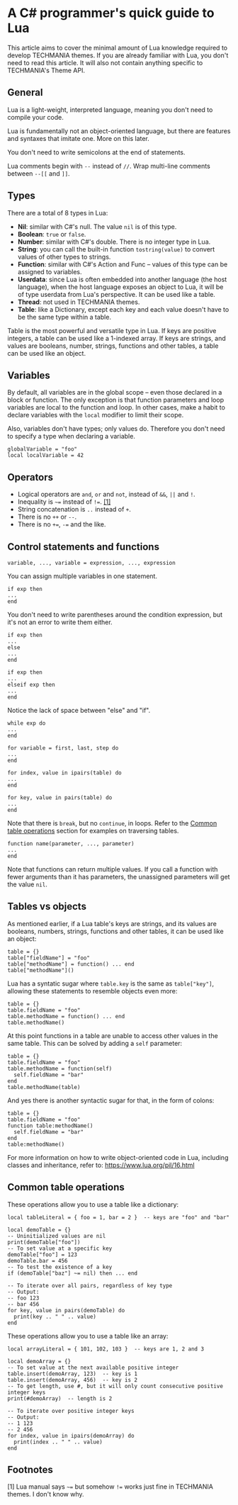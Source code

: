 # A C# programmer's quick guide to Lua

This article aims to cover the minimal amount of Lua knowledge required to develop TECHMANIA themes. If you are already familiar with Lua, you don't need to read this article. It will also not contain anything specific to TECHMANIA's Theme API.

## General

Lua is a light-weight, interpreted language, meaning you don't need to compile your code.

Lua is fundamentally not an object-oriented language, but there are features and syntaxes that imitate one. More on this later.

You don't need to write semicolons at the end of statements.

Lua comments begin with `--` instead of `//`. Wrap multi-line comments between `--[[` and `]]`.

## Types

There are a total of 8 types in Lua:

- **Nil**: similar with C#'s null. The value `nil` is of this type.
- **Boolean**: `true` or `false`.
- **Number**: similar with C#'s double. There is no integer type in Lua.
- **String**: you can call the built-in function `tostring(value)` to convert values of other types to strings.
- **Function**: similar with C#'s Action and Func – values of this type can be assigned to variables.
- **Userdata**: since Lua is often embedded into another language (the host language), when the host language exposes an object to Lua, it will be of type userdata from Lua's perspective. It can be used like a table.
- **Thread**: not used in TECHMANIA themes.
- **Table**: like a Dictionary, except each key and each value doesn't have to be the same type within a table.

Table is the most powerful and versatile type in Lua. If keys are positive integers, a table can be used like a 1-indexed array. If keys are strings, and values are booleans, number, strings, functions and other tables, a table can be used like an object.

## Variables

By default, all variables are in the global scope – even those declared in a block or function. The only exception is that function parameters and loop variables are local to the function and loop. In other cases, make a habit to declare variables with the `local` modifier to limit their scope.

Also, variables don't have types; only values do. Therefore you don't need to specify a type when declaring a variable.

```
globalVariable = "foo"
local localVariable = 42
```

## Operators

- Logical operators are `and`, `or` and `not`, instead of `&&`, `||` and `!`.
- Inequality is `~=` instead of `!=`. [[1]](#footnotes)
- String concatenation is `..` instead of `+`.
- There is no `++` or `--`.
- There is no `+=`, `-=` and the like.

## Control statements and functions

```
variable, ..., variable = expression, ..., expression
```
You can assign multiple variables in one statement.

```
if exp then
...
end
```
You don't need to write parentheses around the condition expression, but it's not an error to write them either.

```
if exp then
...
else
...
end
```

```
if exp then
...
elseif exp then
...
end
```
Notice the lack of space between "else" and "if".

```
while exp do
...
end
```

```
for variable = first, last, step do
...
end
```

```
for index, value in ipairs(table) do
...
end
```

```
for key, value in pairs(table) do
...
end
```

Note that there is `break`, but no `continue`, in loops. Refer to the [Common table operations](#common-table-operations) section for examples on traversing tables.

```
function name(parameter, ..., parameter)
...
end
```

Note that functions can return multiple values. If you call a function with fewer arguments than it has parameters, the unassigned parameters will get the value `nil`.

## Tables vs objects

As mentioned earlier, if a Lua table's keys are strings, and its values are booleans, numbers, strings, functions and other tables, it can be used like an object:

```
table = {}
table["fieldName"] = "foo"
table["methodName"] = function() ... end
table["methodName"]()
```

Lua has a syntatic sugar where `table.key` is the same as `table["key"]`, allowing these statements to resemble objects even more:

```
table = {}
table.fieldName = "foo"
table.methodName = function() ... end
table.methodName()
```

At this point functions in a table are unable to access other values in the same table. This can be solved by adding a `self` parameter:

```
table = {}
table.fieldName = "foo"
table.methodName = function(self)
  self.fieldName = "bar"
end
table.methodName(table)
```

And yes there is another syntactic sugar for that, in the form of colons:

```
table = {}
table.fieldName = "foo"
function table:methodName()
  self.fieldName = "bar"
end
table:methodName()
```

For more information on how to write object-oriented code in Lua, including classes and inheritance, refer to: https://www.lua.org/pil/16.html

## Common table operations

These operations allow you to use a table like a dictionary:

```
local tableLiteral = { foo = 1, bar = 2 }  -- keys are "foo" and "bar"

local demoTable = {}
-- Uninitialized values are nil
print(demoTable["foo"])
-- To set value at a specific key
demoTable["foo"] = 123
demoTable.bar = 456
-- To test the existence of a key
if (demoTable["baz"] ~= nil) then ... end

-- To iterate over all pairs, regardless of key type
-- Output:
-- foo 123
-- bar 456
for key, value in pairs(demoTable) do
  print(key .. " " .. value)
end
```

These operations allow you to use a table like an array:

```
local arrayLiteral = { 101, 102, 103 }  -- keys are 1, 2 and 3

local demoArray = {}
-- To set value at the next available positive integer
table.insert(demoArray, 123)  -- key is 1
table.insert(demoArray, 456)  -- key is 2
-- To get length, use #, but it will only count consecutive positive integer keys
print(#demoArray)  -- length is 2

-- To iterate over positive integer keys
-- Output:
-- 1 123
-- 2 456
for index, value in ipairs(demoArray) do
  print(index .. " " .. value)
end
```

## Footnotes

[1] Lua manual says `~=` but somehow `!=` works just fine in TECHMANIA themes. I don't know why.
